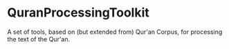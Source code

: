 # QuranProcessingToolkit
A set of tools, based on (but extended from) Qur'an Corpus, for processing the text of the Qur'an.
